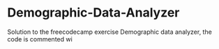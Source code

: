 # Demographic-Data-Analyzer
Solution to the freecodecamp exercise Demographic data analyzer, the code is commented wi

